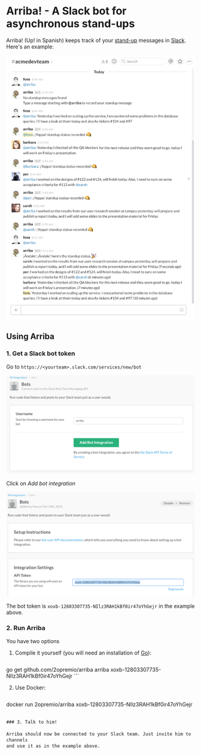 # Arriba! - A Slack bot for asynchronous stand-ups

Arriba! (Up! in Spanish) keeps track of your
[stand-up](https://en.wikipedia.org/wiki/Stand-up_meeting) messages in
[Slack](https://slack.com/). Here's an example:

![Stand-up example with Arriba](img/screenshot.png)


## Using Arriba

### 1. Get a Slack bot token

Go to `https://<yourteam>.slack.com/services/new/bot`

![New bot](img/newbot.png)

Click on *Add bot integration*

![Bot token](img/bottoken.png)

The bot token is `xoxb-12803307735-NIlz3RAH1kBf0ir47oYhGejr` in the example above.


### 2. Run Arriba

You have two options

1. Compile it yourself (you will need an installation of [Go](https://golang.org/)):

   ```bash
go get github.com/2opremio/arriba
arriba xoxb-12803307735-NIlz3RAH1kBf0ir47oYhGejr
    ```

2. Use Docker:

   ```bash
docker run 2opremio/arriba xoxb-12803307735-NIlz3RAH1kBf0ir47oYhGejr

   ```

### 3. Talk to him!

Arriba should now be connected to your Slack team. Just invite him to channels
and use it as in the example above.
